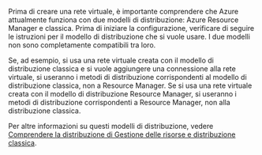 Prima di creare una rete virtuale, è importante comprendere che Azure attualmente funziona con due modelli di distribuzione: Azure Resource Manager e classica. Prima di iniziare la configurazione, verificare di seguire le istruzioni per il modello di distribuzione che si vuole usare. I due modelli non sono completamente compatibili tra loro.

Se, ad esempio, si usa una rete virtuale creata con il modello di distribuzione classica e si vuole aggiungere una connessione alla rete virtuale, si useranno i metodi di distribuzione corrispondenti al modello di distribuzione classica, non a Resource Manager. Se si usa una rete virtuale creata con il modello di distribuzione Resource Manager, si useranno i metodi di distribuzione corrispondenti a Resource Manager, non alla distribuzione classica.

Per altre informazioni su questi modelli di distribuzione, vedere [Comprendere la distribuzione di Gestione delle risorse e distribuzione classica](../articles/resource-manager-deployment-model.md).



<!--HONumber=Nov16_HO2-->


